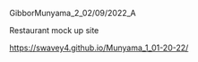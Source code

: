 GibborMunyama_2_02/09/2022_A

Restaurant mock up site 

https://swavey4.github.io/Munyama_1_01-20-22/
